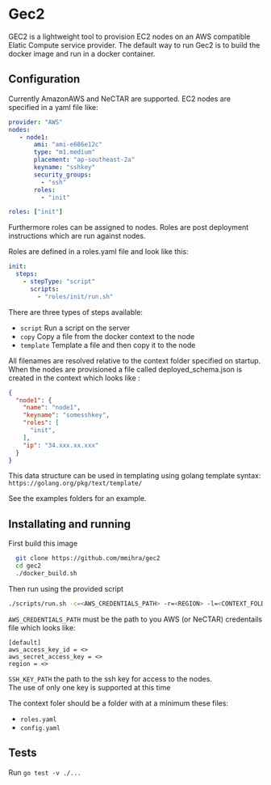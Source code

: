 # Gec2

GEC2 is a lightweight tool to provision EC2 nodes on an AWS compatible Elatic Compute service provider.
The default way to run Gec2 is to build the docker image and run in a docker container.

## Configuration

Currently AmazonAWS and NeCTAR are supported. EC2 nodes are specified in a yaml file like:

```yaml
provider: "AWS"
nodes:
   - node1:
       ami: "ami-e686e12c"
       type: "m1.medium"
       placement: "ap-southeast-2a"
       keyname: "sshkey"
       security_groups:
         - "ssh"
       roles:
         - "init"

roles: ["init"]
```

Furthermore roles can be assigned to nodes. Roles are post deployment instructions which are run against
nodes.

Roles are defined in a roles.yaml file and look like this:

```yaml
init:
  steps:
    - stepType: "script"
      scripts:
        - "roles/init/run.sh"
```

There are three types of steps available:<br>
- `script`
  Run a script on the server
- `copy`
  Copy a file from the docker context to the node
- `template`
  Template a file and then copy it to the node

All filenames are resolved relative to the context folder specified on startup.
When the nodes are provisioned a file called deployed_schema.json is created in the context which looks
like :

```json
{
  "node1": {
    "name": "node1",
    "keyname": "somesshkey",
    "roles": [
      "init",
    ],
    "ip": "34.xxx.xx.xxx"
  }
}
```

This data structure can be used in templating using golang template syntax:
`https://golang.org/pkg/text/template/`

See the examples folders for an example.

## Installating and running

First build this image

```bash
  git clone https://github.com/mmihra/gec2
  cd gec2
  ./docker_build.sh
```

Then run using the provided script
```bash
./scripts/run.sh -c=<AWS_CREDENTIALS_PATH> -r=<REGION> -l=<CONTEXT_FOLDER> -s=<SSH_KEY_PATH>
```

`AWS_CREDENTIALS_PATH` must be the path to you AWS (or NeCTAR) credentails file which looks like:
```
[default]
aws_access_key_id = <>
aws_secret_access_key = <>
region = <>
```

`SSH_KEY_PATH` the path to the ssh key for access to the nodes. <br/>
The use of only one key is supported at this time

The context foler should be a folder with at a minimum these files:

- `roles.yaml`
- `config.yaml`

## Tests

Run `go test -v ./...`
